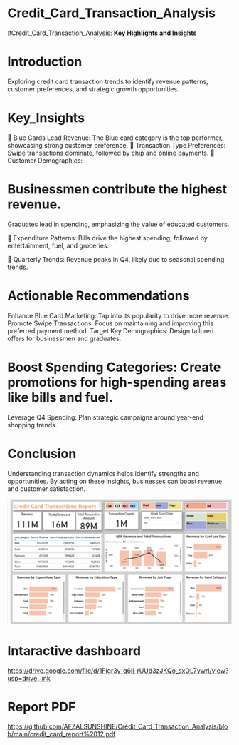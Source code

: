 # Credit_Card_Transaction_Analysis
#Credit_Card_Transaction_Analysis: 
**Key Highlights and Insights**

#  Introduction 
 Exploring credit card transaction trends to identify revenue patterns, customer preferences, and strategic growth opportunities.
 
#  Key_Insights 
 🔹 Blue Cards Lead Revenue:
 The Blue card category is the top performer, showcasing strong customer preference.
🔹 Transaction Type Preferences:
 Swipe transactions dominate, followed by chip and online payments.
🔹 Customer Demographics:

#  Businessmen contribute the highest revenue.
Graduates lead in spending, emphasizing the value of educated customers.

🔹 Expenditure Patterns:
Bills drive the highest spending, followed by entertainment, fuel, and groceries.

🔹 Quarterly Trends:
 Revenue peaks in Q4, likely due to seasonal spending trends.
#  Actionable Recommendations 
Enhance Blue Card Marketing: Tap into its popularity to drive more revenue.
Promote Swipe Transactions: Focus on maintaining and improving this preferred payment method.
Target Key Demographics: Design tailored offers for businessmen and graduates.

#  Boost Spending Categories: Create promotions for high-spending areas like bills and fuel.
Leverage Q4 Spending: Plan strategic campaigns around year-end shopping trends.

#  Conclusion 
Understanding transaction dynamics helps identify strengths and opportunities. By acting on these insights, businesses can boost revenue and customer satisfaction.

![Alt Text](https://github.com/AFZALSUNSHINE/Credit_Card_Transaction_Analysis/blob/main/CCT%20-Screenshot%202024-11-29%20131514.png "Optional Title")

# Intaractive dashboard 
https://drive.google.com/file/d/1Figr3y-q6Ij-rUUd3zJKQo_sxOL7ywrl/view?usp=drive_link

# Report PDF
https://github.com/AFZALSUNSHINE/Credit_Card_Transaction_Analysis/blob/main/credit_card_report%2012.pdf


